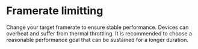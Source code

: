 # Framerate limitting

Change your target framerate to ensure stable performance. Devices can overheat and suffer from thermal throttling. It is recommended to choose a reasonable performance goal that can be sustained for a longer duration.